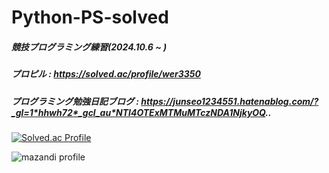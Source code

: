 # Python-PS-solved

##### 競技プログラミング練習(2024.10.6 ~ )

##### プロピル : https://solved.ac/profile/wer3350

##### プログラミング勉強日記ブログ : https://junseo1234551.hatenablog.com/?_gl=1*hhwh72*_gcl_au*NTI4OTExMTMuMTczNDA1NjkyOQ..

[![Solved.ac Profile](http://mazassumnida.wtf/api/v2/generate_badge?boj=wer3350)](https://solved.ac/wer3350/)

![mazandi profile](http://mazandi.herokuapp.com/api?handle=wer3350&theme=warm)
